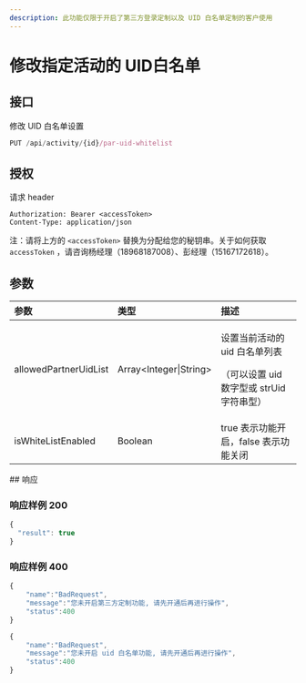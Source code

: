 ```yaml
---
description: 此功能仅限于开启了第三方登录定制以及 UID 白名单定制的客户使用
---
```


# 修改指定活动的 UID白名单

## 接口

修改 UID 白名单设置

```javascript
PUT /api/activity/{id}/par-uid-whitelist
```

## 授权

请求 header

```http
Authorization: Bearer <accessToken>
Content-Type: application/json
```

注：请将上方的 `<accessToken>` 替换为分配给您的秘钥串。关于如何获取 `accessToken` ，请咨询杨经理（18968187008）、彭经理（15167172618）。

## 参数

<table>
  <thead>
    <tr>
      <th style="text-align:left">&#x53C2;&#x6570;</th>
      <th style="text-align:left">&#x7C7B;&#x578B;</th>
      <th style="text-align:left">&#x63CF;&#x8FF0;</th>
    </tr>
  </thead>
  <tbody>
    <tr>
      <td style="text-align:left">allowedPartnerUidList</td>
      <td style="text-align:left">Array&lt;Integer|String&gt;</td>
      <td style="text-align:left">
        <p>&#x8BBE;&#x7F6E;&#x5F53;&#x524D;&#x6D3B;&#x52A8;&#x7684; uid &#x767D;&#x540D;&#x5355;&#x5217;&#x8868;</p>
        <p>&#xFF08;&#x53EF;&#x4EE5;&#x8BBE;&#x7F6E; uid &#x6570;&#x5B57;&#x578B;&#x6216;
          strUid &#x5B57;&#x7B26;&#x4E32;&#x578B;&#xFF09;</p>
      </td>
    </tr>
    <tr>
      <td style="text-align:left">isWhiteListEnabled</td>
      <td style="text-align:left">Boolean</td>
      <td style="text-align:left">true &#x8868;&#x793A;&#x529F;&#x80FD;&#x5F00;&#x542F;&#xFF0C;false &#x8868;&#x793A;&#x529F;&#x80FD;&#x5173;&#x95ED;</td>
    </tr>
  </tbody>
</table>## 响应

### 响应样例 200

```javascript
{
  "result": true
}
```

### 响应样例 400

```javascript
{
    "name":"BadRequest",
    "message":"您未开启第三方定制功能, 请先开通后再进行操作",
    "status":400
}
```

```javascript
{
    "name":"BadRequest",
    "message":"您未开启 uid 白名单功能, 请先开通后再进行操作",
    "status":400
}
```

